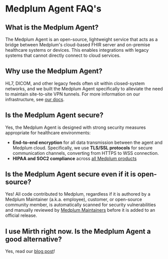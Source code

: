# Medplum Agent FAQ's 

## What is the Medplum Agent? 

The Medplum Agent is an open-source, lightweight service that acts as a bridge between Medplum's cloud-based FHIR server and on-premise healthcare systems or devices. This enables integrations with legacy systems that cannot directly connect to cloud services. 

## Why use the Medplum Agent? 

HL7, DICOM, and other legacy feeds often sit within closed-system networks, and we built the Medplum Agent specifically to alleviate the need to maintain site-to-site VPN tunnels. For more information on our infrastructure, see [our docs](/docs/agent). 

## Is the Medplum Agent secure? 

Yes, the Medplum Agent is designed with strong security measures appropriate for healthcare environments:

- **End-to-end encryption** for all data transmission between the agent and Medplum cloud. Specifically, we use **TLS/SSL protocols** for secure communication channels, converting from HTTPS to WSS connection. 
- **HIPAA and SOC2 compliance** across [all Medplum products](/docs/compliance) 

## Is the Medplum Agent secure even if it is open-source? 

Yes! All code contributed to Medplum, regardless if it is authored by a Medplum Maintainer (a.k.a. employee), customer, or open-source community member, is automatically scanned for security vulnerabilities and manually reviewed by [Medplum Maintainers](https://www.medplum.com/about) before it is added to an official release. 

## I use Mirth right now. Is the Medplum Agent a good alternative? 

Yes, read our [blog post](/blog/medplum-for-mirth-users)! 

